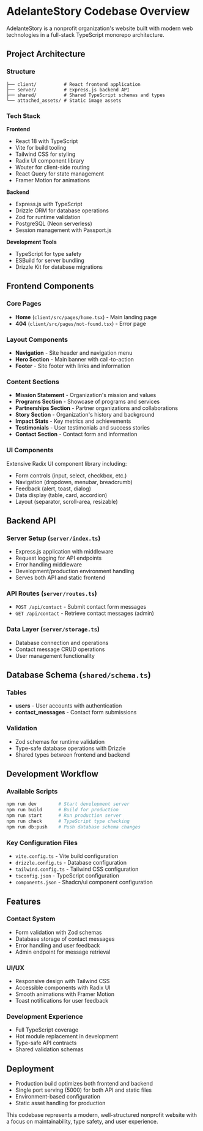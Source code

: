 # AdelanteStory Codebase Overview

AdelanteStory is a nonprofit organization's website built with modern web technologies in a full-stack TypeScript monorepo architecture.

## Project Architecture

### Structure
```
├── client/          # React frontend application
├── server/          # Express.js backend API
├── shared/          # Shared TypeScript schemas and types
└── attached_assets/ # Static image assets
```

### Tech Stack

**Frontend**
- React 18 with TypeScript
- Vite for build tooling
- Tailwind CSS for styling
- Radix UI component library
- Wouter for client-side routing
- React Query for state management
- Framer Motion for animations

**Backend**
- Express.js with TypeScript
- Drizzle ORM for database operations
- Zod for runtime validation
- PostgreSQL (Neon serverless)
- Session management with Passport.js

**Development Tools**
- TypeScript for type safety
- ESBuild for server bundling
- Drizzle Kit for database migrations

## Frontend Components

### Core Pages
- **Home** (`client/src/pages/home.tsx`) - Main landing page
- **404** (`client/src/pages/not-found.tsx`) - Error page

### Layout Components
- **Navigation** - Site header and navigation menu
- **Hero Section** - Main banner with call-to-action
- **Footer** - Site footer with links and information

### Content Sections
- **Mission Statement** - Organization's mission and values
- **Programs Section** - Showcase of programs and services
- **Partnerships Section** - Partner organizations and collaborations
- **Story Section** - Organization's history and background
- **Impact Stats** - Key metrics and achievements
- **Testimonials** - User testimonials and success stories
- **Contact Section** - Contact form and information

### UI Components
Extensive Radix UI component library including:
- Form controls (input, select, checkbox, etc.)
- Navigation (dropdown, menubar, breadcrumb)
- Feedback (alert, toast, dialog)
- Data display (table, card, accordion)
- Layout (separator, scroll-area, resizable)

## Backend API

### Server Setup (`server/index.ts`)
- Express.js application with middleware
- Request logging for API endpoints
- Error handling middleware
- Development/production environment handling
- Serves both API and static frontend

### API Routes (`server/routes.ts`)
- `POST /api/contact` - Submit contact form messages
- `GET /api/contact` - Retrieve contact messages (admin)

### Data Layer (`server/storage.ts`)
- Database connection and operations
- Contact message CRUD operations
- User management functionality

## Database Schema (`shared/schema.ts`)

### Tables
- **users** - User accounts with authentication
- **contact_messages** - Contact form submissions

### Validation
- Zod schemas for runtime validation
- Type-safe database operations with Drizzle
- Shared types between frontend and backend

## Development Workflow

### Available Scripts
```bash
npm run dev        # Start development server
npm run build      # Build for production
npm run start      # Run production server
npm run check      # TypeScript type checking
npm run db:push    # Push database schema changes
```

### Key Configuration Files
- `vite.config.ts` - Vite build configuration
- `drizzle.config.ts` - Database configuration
- `tailwind.config.ts` - Tailwind CSS configuration
- `tsconfig.json` - TypeScript configuration
- `components.json` - Shadcn/ui component configuration

## Features

### Contact System
- Form validation with Zod schemas
- Database storage of contact messages
- Error handling and user feedback
- Admin endpoint for message retrieval

### UI/UX
- Responsive design with Tailwind CSS
- Accessible components with Radix UI
- Smooth animations with Framer Motion
- Toast notifications for user feedback

### Development Experience
- Full TypeScript coverage
- Hot module replacement in development
- Type-safe API contracts
- Shared validation schemas

## Deployment
- Production build optimizes both frontend and backend
- Single port serving (5000) for both API and static files
- Environment-based configuration
- Static asset handling for production

This codebase represents a modern, well-structured nonprofit website with a focus on maintainability, type safety, and user experience.